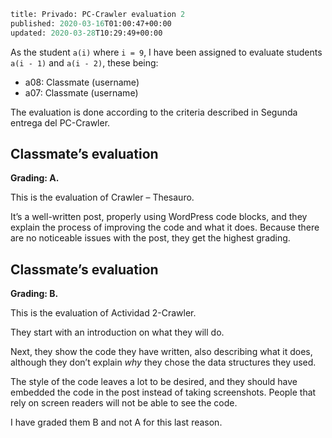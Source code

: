 ```meta
title: Privado: PC-Crawler evaluation 2
published: 2020-03-16T01:00:47+00:00
updated: 2020-03-28T10:29:49+00:00
```

As the student `a(i)` where `i = 9`, I have been assigned to evaluate students `a(i - 1)` and `a(i - 2)`, these being:

* a08: Classmate (username)
* a07: Classmate (username)

The evaluation is done according to the criteria described in Segunda entrega del PC-Crawler.

## Classmate’s evaluation

**Grading: A.**

This is the evaluation of Crawler – Thesauro.

It’s a well-written post, properly using WordPress code blocks, and they explain the process of improving the code and what it does. Because there are no noticeable issues with the post, they get the highest grading.

## Classmate’s evaluation

**Grading: B.**

This is the evaluation of Actividad 2-Crawler.

They start with an introduction on what they will do.

Next, they show the code they have written, also describing what it does, although they don’t explain _why_ they chose the data structures they used.

The style of the code leaves a lot to be desired, and they should have embedded the code in the post instead of taking screenshots. People that rely on screen readers will not be able to see the code.

I have graded them B and not A for this last reason.
